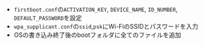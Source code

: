  - `firstboot.conf`の`ACTIVATION_KEY`, `DEVICE_NAME`, `ID_NUMBER`, `DEFAULT_PASSWORD`を設定
 - `wpa_supplicant.conf`の`ssid`,`psk`にWi-FiのSSIDとパスワードを入力
 - OSの書き込み終了後のbootフォルダに全てのファイルを追加